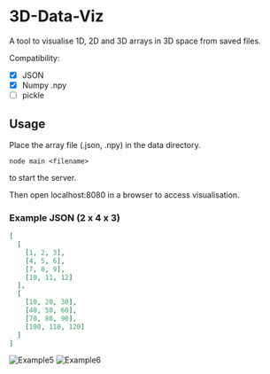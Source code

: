 # 3D-Data-Viz
A tool to visualise 1D, 2D and 3D arrays in 3D space from saved files.

Compatibility:    
- [x] JSON    
- [x] Numpy .npy    
- [ ] pickle      

## Usage 

Place the array file (.json, .npy) in the data directory.

```
node main <filename>
```
to start the server.

Then open localhost:8080 in a browser to access visualisation.

### Example JSON (2 x 4 x 3)

```json
[
  [
    [1, 2, 3],
    [4, 5, 6],
    [7, 8, 9],
    [10, 11, 12]
  ],
  [
    [10, 20, 30],
    [40, 50, 60],
    [70, 80, 90],
    [100, 110, 120]
  ]
]
```
![Example5](https://user-images.githubusercontent.com/41476809/171648209-0aefce87-c66a-4483-b655-0e05259b60e0.png)
![Example6](https://user-images.githubusercontent.com/41476809/171648124-06b23bc9-fce3-4dd8-a57f-9ebc71eef517.png)


